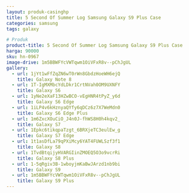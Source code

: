 ```yaml
---
layout: produk-casinghp
title: 5 Second Of Summer Log Samsung Galaxy S9 Plus Case
categories: samsung
tags: galaxy

# Produk
product-title: 5 Second Of Summer Log Samsung Galaxy S9 Plus Case
harga: 90000
sku: hn-0967
image-drive: 1m5BBWFYcVWTqwm1OiVFxR8v--pChJgUL
gallery:
  - url: 1jYt1wFfZqZN6wT0rWn8GbdzHoeWH6ejQ
    title: Galaxy Note 8
  - url: 1T-IgMXMbcYdLDkr1CrtNVah0OM9UXNFY
    title: Galaxy S6
  - url: 1yNe2eXaF13HZwBCO-vEgHNR4tPyZ_y6d
    title: Galaxy S6 Edge
  - url: 1iLP4v6kHznyaQYfy6qDCz6z7X7WeMdn0
    title: Galaxy S6 Edge Plus
  - url: 1m6ZxcXOuCiO_J4n0J-fhWS8H0h4kqv2_
    title: Galaxy S7
  - url: 1Epkc6tikqpaTzgt_6BRXjeTC3eulEw_g
    title: Galaxy S7 Edge
  - url: 1t1asDfLa79qPXiMcy6YAT4FUWLSzf3f1
    title: Galaxy S8
  - url: 1TvdBtqijyHVARGIinZMOEQ5O3o9vcrRi
    title: Galaxy S8 Plus
  - url: 1-5qRgiv3B-1wboyjmKaBwJArzd1nb9bi
    title: Galaxy S9
  - url: 1m5BBWFYcVWTqwm1OiVFxR8v--pChJgUL
    title: Galaxy S9 Plus
---
```

